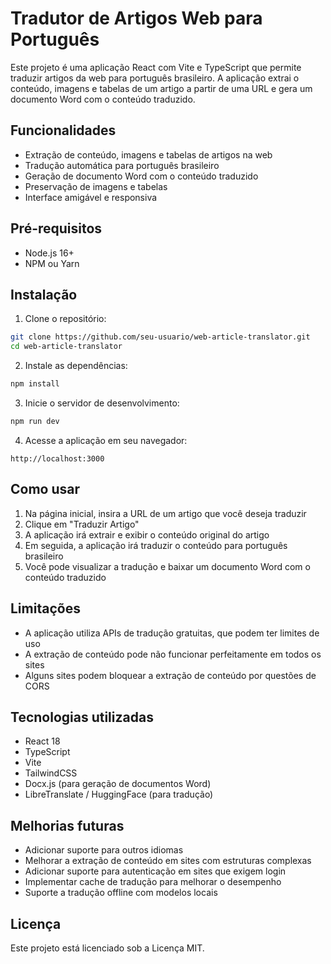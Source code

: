 # Tradutor de Artigos Web para Português

Este projeto é uma aplicação React com Vite e TypeScript que permite traduzir artigos da web para português brasileiro. A aplicação extrai o conteúdo, imagens e tabelas de um artigo a partir de uma URL e gera um documento Word com o conteúdo traduzido.

## Funcionalidades

- Extração de conteúdo, imagens e tabelas de artigos na web
- Tradução automática para português brasileiro
- Geração de documento Word com o conteúdo traduzido
- Preservação de imagens e tabelas
- Interface amigável e responsiva

## Pré-requisitos

- Node.js 16+ 
- NPM ou Yarn

## Instalação

1. Clone o repositório:
```bash
git clone https://github.com/seu-usuario/web-article-translator.git
cd web-article-translator
```

2. Instale as dependências:
```bash
npm install
```

3. Inicie o servidor de desenvolvimento:
```bash
npm run dev
```

4. Acesse a aplicação em seu navegador:
```
http://localhost:3000
```

## Como usar

1. Na página inicial, insira a URL de um artigo que você deseja traduzir
2. Clique em "Traduzir Artigo"
3. A aplicação irá extrair e exibir o conteúdo original do artigo
4. Em seguida, a aplicação irá traduzir o conteúdo para português brasileiro
5. Você pode visualizar a tradução e baixar um documento Word com o conteúdo traduzido

## Limitações

- A aplicação utiliza APIs de tradução gratuitas, que podem ter limites de uso
- A extração de conteúdo pode não funcionar perfeitamente em todos os sites
- Alguns sites podem bloquear a extração de conteúdo por questões de CORS

## Tecnologias utilizadas

- React 18
- TypeScript
- Vite
- TailwindCSS
- Docx.js (para geração de documentos Word)
- LibreTranslate / HuggingFace (para tradução)

## Melhorias futuras

- Adicionar suporte para outros idiomas
- Melhorar a extração de conteúdo em sites com estruturas complexas
- Adicionar suporte para autenticação em sites que exigem login
- Implementar cache de tradução para melhorar o desempenho
- Suporte a tradução offline com modelos locais

## Licença

Este projeto está licenciado sob a Licença MIT.